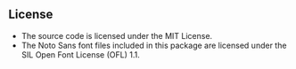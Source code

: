 ## License

- The source code is licensed under the MIT License.
- The Noto Sans font files included in this package are licensed under the SIL Open Font License (OFL) 1.1.
